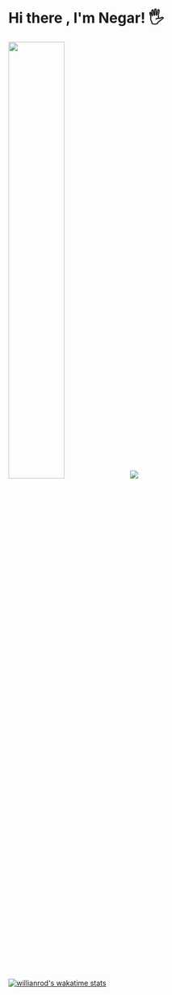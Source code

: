 # Hi there , I'm Negar! 🖐

<img src='https://github-readme-stats.vercel.app/api?username=ngrcode&show_icons=true&theme=radical' width='47%'>
<img src='https://github-readme-stats.vercel.app/api/top-langs/?username=ngrcode&layout=compact'>

[![willianrod's wakatime stats](https://github-readme-stats.vercel.app/api/wakatime?username=ngrcode)](https://github.com/anuraghazra/github-readme-stats)


